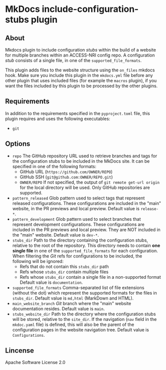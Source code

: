 # MkDocs include-configuration-stubs plugin

## About
Mkdocs plugin to include configuration _stubs_ within the build of a website for multiple branches within an ACCESS-NRI config repo.
A configuration _stub_ consists of a single file, in one of the `supported_file_formats`.

This plugin adds files to the website structure using the `on_files` mkdocs hook. 
Make sure you include this plugin in the `mkdocs.yml` file before any other plugin that uses included files (for example the `macros` plugin), if you want the
files included by this plugin to be processed by the other plugins.

## Requirements
In addition to the requirements specified in the `pyproject.toml` file, this plugin requires and uses the following executables:
- `git`

## Options
- `repo`
    The GitHub repository URL used to retrieve branches and tags for the configuration stubs to be included in the MkDocs site.
    It can be specified in one of the following formats:
    - GitHub URL (`https://github.com/OWNER/REPO`) 
    - GitHub SSH (`git@github.com:OWNER/REPO.git`)
    - `OWNER/REPO`
    If not specified, the output of `git remote get-url origin` for the local directory will be used.
    Only GitHub repositories are supported.
- `pattern_released`
    Glob pattern used to select tags that represent released configurations.
    These configurations are included in the "main" website, in the PR previews and local preview.
    Default value is `release-*`.
- `pattern_development`
    Glob pattern used to select branches that represent development configurations.
    These configurations are included in the PR previews and local preview. They are NOT included in the "main" website.
    Default value is `dev-*`.
- `stubs_dir`
    Path to the directory containing the configuration stubs, relative to the root of the repository.
    This directory needs to contain **one single file** in one of the `supported_file_formats` for each configuration.
    When filtering the _Git_ refs for configurations to be included, the following will be ignored:
    - Refs that do not contain this `stubs_dir` path
    - Refs whose `stubs_dir` contain multiple files
    - Refs whose `stubs_dir` contain a single file in a non-supported format
    Default value is `documentation`.
- `supported_file_formats`
    Comma-separated list of file extensions (without the dot) which represent the supported formats for the
    files in `stubs_dir`.
    Default value is `md,html` (MarkDown and HTML).
- `main_website_branch`
    _Git_ branch where the "main" website documentation resides.
    Default value is `main`.
- `stubs_website_dir`
    Path to the directory where the configuration stubs will be stored, relative to the `site_dir`.
    If the navigation (`nav` field in the `mkdoc.yaml` file) is defined, this will also be the parent 
    of the configuration pages in the website navigation tree.
    Default value is `Configurations`.

## Lincense
Apache Software License 2.0